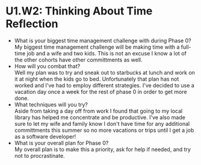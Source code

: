 # U1.W2: Thinking About Time Reflection

* What is your biggest time management challenge with during Phase 0? 
<br>My biggest time management challenge will be making time with a full-time job and a wife and two kids.  This is not an excuse I know a lot of the other cohorts have other committments as well.
* How will you combat that? 
<br>Well my plan was to try and sneak out to starbucks at lunch and work on it at night when the kids go to bed.  Unfortunately that plan has not worked and I've had to employ different strategies.  I've decided to use a vacation day once a week for the rest of phase 0 in order to get more done.
* What techniques will you try?
<br>Aside from taking a day off from work I found that going to my local library has helped me concentrate and be productive.  I've also made sure to let my wife and family know I don't have time for any additional committments this summer so no more vacations or trips until I get a job as a software developer!
* What is your overall plan for Phase 0?
<br>My overall plan is to make this a priority, ask for help if needed, and try not to procrastinate.